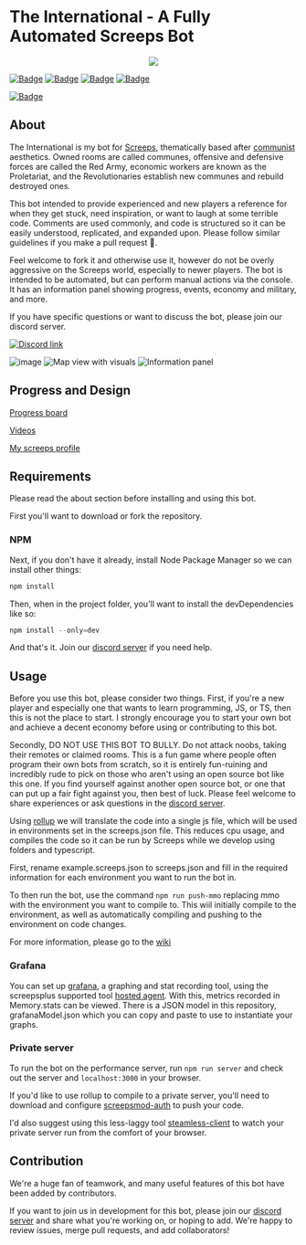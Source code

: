 
# The International - A Fully Automated Screeps Bot

<div align="center">
  
<img src="https://user-images.githubusercontent.com/48334001/178613644-a56f9b77-33f1-4951-8833-6ecbabcefd52.png" align="center">

</div>

[![Badge](https://forthebadge.com/images/badges/built-with-love.svg)](https://forthebadge.com)
[![Badge](https://forthebadge.com/images/badges/open-source.svg)](https://forthebadge.com)
[![Badge](https://forthebadge.com/images/badges/contains-tasty-spaghetti-code.svg)](https://forthebadge.com)
[![Badge](https://forthebadge.com/images/badges/0-percent-optimized.svg)](https://forthebadge.com)

[![Badge](https://github.com/The-International-Screeps-Bot/The-International-Open-Source/actions/workflows/CD.yml/badge.svg?branch=Development)](https://github.com/The-International-Screeps-Bot/The-International-Open-Source/actions/workflows/CD.yml)

## About

The International is my bot for [Screeps](https://screeps.com/), thematically based after [communist](https://en.wikipedia.org/wiki/Communism) aesthetics. Owned rooms are called communes, offensive and defensive forces are called the Red Army, economic workers are known as the Proletariat, and the Revolutionaries establish new communes and rebuild destroyed ones.

This bot intended to provide experienced and new players a reference for when they get stuck, need inspiration, or want to laugh at some terrible code. Comments are used commonly, and code is structured so it can be easily understood, replicated, and expanded upon. Please follow similar guidelines if you make a pull request 🙂.

Feel welcome to fork it and otherwise use it, however do not be overly aggressive on the Screeps world, especially to newer players. The bot is intended to be automated, but can perform manual actions via the console. It has an information panel showing progress, events, economy and military, and more.

If you have specific questions or want to discuss the bot, please join our discord server.

[![Discord link](https://img.shields.io/badge/Discord-7289DA?style=for-the-badge&logo=discord&logoColor=white)](https://discord.gg/5QubDsB786)

![image](https://user-images.githubusercontent.com/48334001/173211544-2fa17ab0-b491-4e02-8f94-cc767b455ccc.png)
![Map view with visuals](images/visuals.png)
![Information panel](images/grafana.png)

## Progress and Design

[Progress board](https://trello.com/b/l6Min9hr/typescript-international-screeps-bot)

[Videos](https://www.youtube.com/playlist?list=PLGlzrjCmziEj7hQZSwcmkXkMXgkQXUQ6C)

[My screeps profile](https://screeps.com/a/#!/profile/MarvinTMB)

## Requirements

Please read the about section before installing and using this bot.

First you'll want to download or fork the repository.

### NPM

Next, if you don't have it already, install Node Package Manager so we can install other things:

```powershell
npm install
```

Then, when in the project folder, you'll want to install the devDependencies like so:

```powershell
npm install --only=dev
```

And that's it. Join our [discord server](https://discord.gg/5QubDsB786) if you need help.

## Usage

Before you use this bot, please consider two things. First, if you're a new player and especially one that wants to learn programming, JS, or TS, then this is not the place to start. I strongly encourage you to start your own bot and achieve a decent economy before using or contributing to this bot.

Secondly, DO NOT USE THIS BOT TO BULLY. Do not attack noobs, taking their remotes or claimed rooms. This is a fun game where people often program their own bots from scratch, so it is entirely fun-ruining and incredibly rude to pick on those who aren't using an open source bot like this one. If you find yourself against another open source bot, or one that can put up a fair fight against you, then best of luck. Please feel welcome to share experiences or ask questions in the [discord server](https://discord.gg/5QubDsB786).

Using [rollup](https://rollupjs.org/guide/en/) we will translate the code into a single js file, which will be used in environments set in the screeps.json file. This reduces cpu usage, and compiles the code so it can be run by Screeps while we develop using folders and typescript.

First, rename example.screeps.json to screeps.json and fill in the required information for each environment you want to run the bot in.

To then run the bot, use the command `npm run push-mmo` replacing mmo with the environment you want to compile to. This wiil initially compile to the environment, as well as automatically compiling and pushing to the environment on code changes.

For more information, please go to the [wiki](https://github.com/CarsonBurke/The-International-Screeps-Bot/wiki/Usage)

### Grafana

You can set up [grafana](https://grafana.com/), a graphing and stat recording tool, using the screepsplus supported tool [hosted agent](https://screepspl.us/services/grafana/). With this, metrics recorded in Memory.stats can be viewed. There is a JSON model in this repository, grafanaModel.json which you can copy and paste to use to instantiate your graphs.

### Private server

To run the bot on the performance server, run `npm run server` and check out the server and `localhost:3000` in your browser.

If you'd like to use rollup to compile to a private server, you'll need to download and configure [screepsmod-auth](https://github.com/ScreepsMods/screepsmod-auth) to push your code.

I'd also suggest using this less-laggy tool [steamless-client](https://github.com/laverdet/screeps-steamless-client ) to watch your private server run from the comfort of your browser.

## Contribution

We're a huge fan of teamwork, and many useful features of this bot have been added by contributors.

If you want to join us in development for this bot, please join our [discord server](https://discord.gg/5QubDsB786) and share what you're working on, or hoping to add. We're happy to review issues, merge pull requests, and add collaborators!
